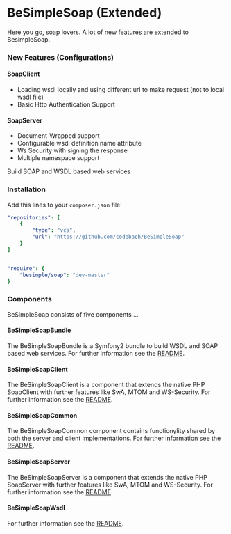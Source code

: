 # BeSimpleSoap (Extended)

Here you go, soap lovers. A lot of new features are extended to BesimpleSoap.

### New Features (Configurations)
#### SoapClient
- Loading wsdl locally and using different url to make request (not to local wsdl file)
- Basic Http Authentication Support

#### SoapServer
- Document-Wrapped support
- Configurable wsdl definition name attribute
- Ws Security with signing the response 
- Multiple namespace support

Build SOAP and WSDL based web services

### Installation

Add this lines to your `composer.json` file:

```yaml
"repositories": [
    {
        "type": "vcs",
        "url": "https://github.com/codebach/BeSimpleSoap"
    }
]


"require": {
    "besimple/soap": "dev-master"
}
```

### Components

BeSimpleSoap consists of five components ...

#### BeSimpleSoapBundle

The BeSimpleSoapBundle is a Symfony2 bundle to build WSDL and SOAP based web services.
For further information see the [README](https://github.com/BeSimple/BeSimpleSoap/blob/master/src/BeSimple/SoapBundle/README.md).

#### BeSimpleSoapClient

The BeSimpleSoapClient is a component that extends the native PHP SoapClient with further features like SwA, MTOM and WS-Security.
For further information see the [README](https://github.com/BeSimple/BeSimpleSoap/blob/master/src/BeSimple/SoapClient/README.md).

#### BeSimpleSoapCommon

The BeSimpleSoapCommon component contains functionylity shared by both the server and client implementations.
For further information see the [README](https://github.com/BeSimple/BeSimpleSoap/blob/master/src/BeSimple/SoapCommon/README.md).

#### BeSimpleSoapServer

The BeSimpleSoapServer is a component that extends the native PHP SoapServer with further features like SwA, MTOM and WS-Security.
For further information see the [README](https://github.com/BeSimple/BeSimpleSoap/blob/master/src/BeSimple/SoapServer/README.md).

#### BeSimpleSoapWsdl

For further information see the [README](https://github.com/BeSimple/BeSimpleSoap/blob/master/src/BeSimple/SoapWsdl/README.md).

